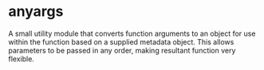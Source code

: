 # anyargs
A small utility module that converts function arguments to an object for use within the function based on a supplied metadata object. This allows parameters to be passed in any order, making resultant function very flexible.
